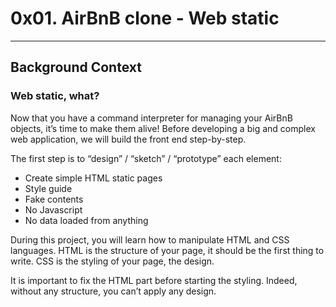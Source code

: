 # 0x01. AirBnB clone - Web static
_ _ _

## Background Context
### Web static, what?

Now that you have a command interpreter for managing your AirBnB objects, it’s time to make them alive!
Before developing a big and complex web application, we will build the front end step-by-step.

The first step is to “design” / “sketch” / “prototype” each element:
- Create simple HTML static pages
- Style guide
- Fake contents
- No Javascript
- No data loaded from anything

During this project, you will learn how to manipulate HTML and CSS languages. 
HTML is the structure of your page, it should be the first thing to write. 
CSS is the styling of your page, the design. 

It is important to fix the HTML part before starting the styling. Indeed, without any structure, you can’t apply any design.
